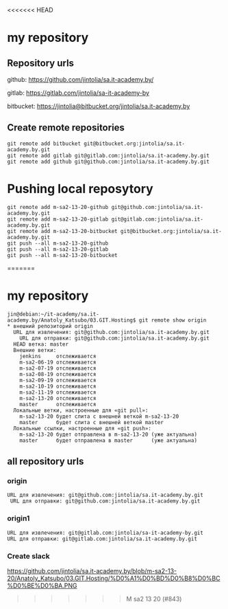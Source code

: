 <<<<<<< HEAD
# my repository

## Repository urls


github:      <https://github.com/jintolia/sa.it-academy.by/>

gitlab:      <https://gitlab.com/jintolia/sa-it-academy-by>

bitbucket:   <https://jintolia@bitbucket.org/jintolia/sa.it-academy.by>


## Create remote repositories

```
git remote add bitbucket git@bitbucket.org:jintolia/sa.it-academy.by.git
git remote add gitlab git@gitlab.com:jintolia/sa.it-academy.by.git
git remote add github git@github.com:jintolia/sa.it-academy.by.git
```
# Pushing local reposytory 
```
git remote add m-sa2-13-20-github git@github.com:jintolia/sa.it-academy.by.git 
git remote add m-sa2-13-20-gitlab git@gitlab.com:jintolia/sa.it-academy.by.git
git remote add m-sa2-13-20-bitbucket git@bitbucket.org:jintolia/sa.it-academy.by.git
git push --all m-sa2-13-20-github
git push --all m-sa2-13-20-gitlab
git push --all m-sa2-13-20-bitbucket
```
=======

# my repository
```
jin@debian:~/it-academy/sa.it-academy.by/Anatoly_Katsubo/03.GIT.Hosting$ git remote show origin
* внешний репозиторий origin
  URL для извлечения: git@github.com:jintolia/sa.it-academy.by.git
    URL для отправки: git@github.com:jintolia/sa.it-academy.by.git
  HEAD ветка: master
  Внешние ветки:
    jenkins     отслеживается
    m-sa2-06-19 отслеживается
    m-sa2-07-19 отслеживается
    m-sa2-08-19 отслеживается
    m-sa2-09-19 отслеживается
    m-sa2-10-19 отслеживается
    m-sa2-11-19 отслеживается
    m-sa2-13-20 отслеживается
    master      отслеживается
  Локальные ветки, настроенные для «git pull»:
    m-sa2-13-20 будет слита с внешней веткой m-sa2-13-20
    master      будет слита с внешней веткой master
  Локальные ссылки, настроенные для «git push»:
    m-sa2-13-20 будет отправлена в m-sa2-13-20 (уже актуальна)
    master      будет отправлена в master      (уже актуальна)
```

## all repository urls
### origin
```
URL для извлечения: git@github.com:jintolia/sa.it-academy.by.git
 URL для отправки: git@github.com:jintolia/sa.it-academy.by.git
```
### origin1
```
URL для извлечения: git@gitlab.com:jintolia/sa-it-academy-by.git
URL для отправки: git@gitlab.com:jintolia/sa.it-academy.by.git
```
### Create slack
https://github.com/jintolia/sa.it-academy.by/blob/m-sa2-13-20/Anatoly_Katsubo/03.GIT.Hosting/%D0%A1%D0%BD%D0%B8%D0%BC%D0%BE%D0%BA.PNG

>>>>>>> M sa2 13 20 (#843)
